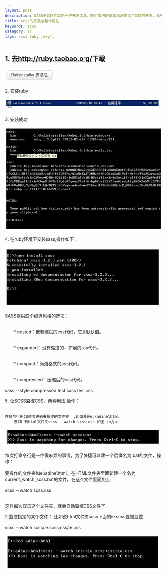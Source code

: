 ```yaml
---
layout: post
description: SASS是CSS扩展的一种开发工具，四个常用的基本语法提高了CSS的开发，易于维护。sass是用ruby语言开发的所以在安装sass前必须先安装ruby.
title: scss的安装与基本语法
keywords: scss
category: IT
tags: scss ruby jekyll 
---
```




<h2>1. 去<a href="#">http://ruby.taobao.org/</a>下载</h2>

<img src="/img/r1.jpg" />

<p>2. 安装ruby</p>

<img src="/img/r2.jpg" />

<p>3. 安装成功</p>

<img src="/img/r3.jpg" />

<p>4. 在ruby环境下安装sass,操作如下：</p>

<img src="/img/r4.jpg" />

<p>SASS提供四个编译风格的选项：<br><br>

　　* nested：嵌套缩进的css代码，它是默认值。<br><br>

　　* expanded：没有缩进的、扩展的css代码。<br><br>

　　* compact：简洁格式的css代码。<br><br>

　　* compressed：压缩后的css代码。<br><br>
	sass --style compressed test.sass test.css</p>


<p>5. 让SCSS监控CSS，两种用法,操作：<br><br>

	在命令行用CD命令进到要操作的文件夹  ,比如说是e:\adine\html
        要CD 到html文件夹scss --watch scss:css 如图 :</p>

<img src="/img/r5.jpg" />

<p>每次打命令行是一件很麻烦的事情，为了快捷可以建一个后缀名为.bat的文件，操作：<br><br>
    要操作的文件夹如e:\adine\html，在HTML文件夹里面新建一个名为current_watch_scss.bat的文件。在这个文件里面加上:<br><br>
    scss --watch scss:css <br><br>
 
这样每次双击这个文件夹，就会自动监控CSS文件了 </p>

<p>2.监控指定的某个文件：.比如说html文件夹scss下面的ie.scss要被监控<br><br>
scss --watch scss/ie.scss:css/ie.css </p>
<img src="/img/r6.jpg" />














